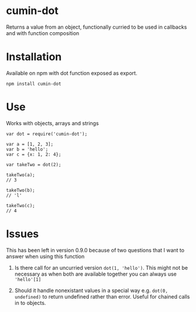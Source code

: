 cumin-dot
=========

Returns a value from an object, functionally curried to be used in callbacks and with function composition

Installation
============

Available on npm with dot function exposed as export.

```
npm install cumin-dot
```

Use
===

Works with objects, arrays and strings

```
var dot = require('cumin-dot');

var a = [1, 2, 3];
var b = 'hello';
var c = {x: 1, 2: 4};

var takeTwo = dot(2);

takeTwo(a);
// 3

takeTwo(b);
// 'l'

takeTwo(c);
// 4
```

Issues
======

This has been left in version 0.9.0 because of two questions that I want to answer when using this function

1. Is there call for an uncurried version `dot(1, 'hello')`. This might not be necessary as when both are available together you can always use `'hello'[1]`

2. Should it handle nonexistant values in a special way e.g. `dot(0, undefined)` to return undefined rather than error. Useful for chained calls in to objects.